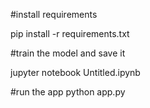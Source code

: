 #install requirements

pip install -r requirements.txt

#train the model and save it

jupyter notebook Untitled.ipynb

#run the app
python app.py
